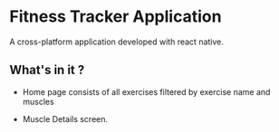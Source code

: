 
# Fitness Tracker Application

A cross-platform application developed with react native.


## What's in it ?

- Home page consists of all exercises filtered by exercise name and muscles

- Muscle Details screen.


